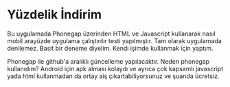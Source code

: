 # Yüzdelik İndirim

Bu uygulamada Phonegap üzerinden HTML ve Javascript kullanarak nasıl mobil arayüzde uygulama çalıştırılır testi yapılmıştır.
Tam olarak uygulamada denilemez. Basit bir deneme diyelim. Kendi işimde kullanmak için yaptım.

Phonegap ile github'a aralıklı güncelleme yapılacaktır. Neden phonegap kullanıdım? Android için apk alması kolaydı ve ayrıca çok kapsamlı javascript yada html kullanmadan da ortay aiş çıkartabiliyorsunuz ve şuanda ücretsiz.
